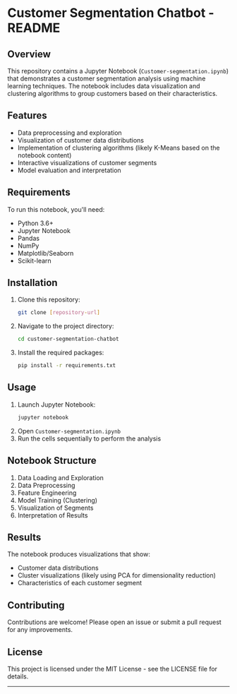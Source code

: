 # Customer Segmentation Chatbot - README

## Overview
This repository contains a Jupyter Notebook (`Customer-segmentation.ipynb`) that demonstrates a customer segmentation analysis using machine learning techniques. The notebook includes data visualization and clustering algorithms to group customers based on their characteristics.

## Features
- Data preprocessing and exploration
- Visualization of customer data distributions
- Implementation of clustering algorithms (likely K-Means based on the notebook content)
- Interactive visualizations of customer segments
- Model evaluation and interpretation

## Requirements
To run this notebook, you'll need:
- Python 3.6+
- Jupyter Notebook
- Pandas
- NumPy
- Matplotlib/Seaborn
- Scikit-learn

## Installation
1. Clone this repository:
   ```bash
   git clone [repository-url]
   ```
2. Navigate to the project directory:
   ```bash
   cd customer-segmentation-chatbot
   ```
3. Install the required packages:
   ```bash
   pip install -r requirements.txt
   ```

## Usage
1. Launch Jupyter Notebook:
   ```bash
   jupyter notebook
   ```
2. Open `Customer-segmentation.ipynb`
3. Run the cells sequentially to perform the analysis

## Notebook Structure
1. Data Loading and Exploration
2. Data Preprocessing
3. Feature Engineering
4. Model Training (Clustering)
5. Visualization of Segments
6. Interpretation of Results

## Results
The notebook produces visualizations that show:
- Customer data distributions
- Cluster visualizations (likely using PCA for dimensionality reduction)
- Characteristics of each customer segment

## Contributing
Contributions are welcome! Please open an issue or submit a pull request for any improvements.

## License
This project is licensed under the MIT License - see the LICENSE file for details.

---

